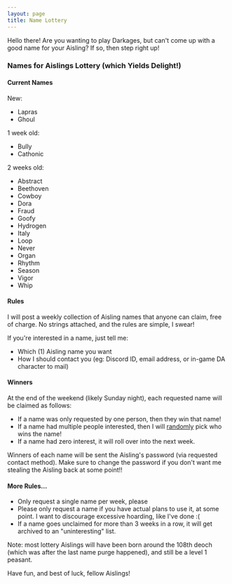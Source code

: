 ```yaml
---
layout: page
title: Name Lottery
---
```


Hello there! Are you wanting to play Darkages, but can't come up with a good name for your Aisling? If so, then step right up!

### **N**ames for **A**islings **L**ottery (which **Y**ields **D**elight!)

#### Current Names

New:
- Lapras
- Ghoul

1 week old:
- Bully
- Cathonic

2 weeks old:
- Abstract
- Beethoven
- Cowboy
- Dora
- Fraud
- Goofy
- Hydrogen
- Italy
- Loop
- Never
- Organ
- Rhythm
- Season
- Vigor
- Whip


#### Rules

I will post a weekly collection of Aisling names that anyone can claim, free of charge. No strings attached, and the rules are simple, I swear!

If you're interested in a name, just tell me:

- Which (1) Aisling name you want
- How I should contact you (eg: Discord ID, email address, or in-game DA character to mail)


#### Winners

At the end of the weekend (likely Sunday night), each requested name will be claimed as follows:

- If a name was only requested by one person, then they win that name!
- If a name had multiple people interested, then I will [randomly](https://wheelofnames.com) pick who wins the name!
- If a name had zero interest, it will roll over into the next week.

Winners of each name will be sent the Aisling's password (via requested contact method).
Make sure to change the password if you don't want me stealing the Aisling back at some point!!


#### More Rules...

- Only request a single name per week, please
- Please only request a name if you have actual plans to use it, at some point. I want to discourage excessive hoarding, like I've done :(
- If a name goes unclaimed for more than 3 weeks in a row, it will get archived to an "uninteresting" list.

Note: most lottery Aislings will have been born around the 108th deoch (which was after the last name purge happened), and still be a level 1 peasant.

Have fun, and best of luck, fellow Aislings!
